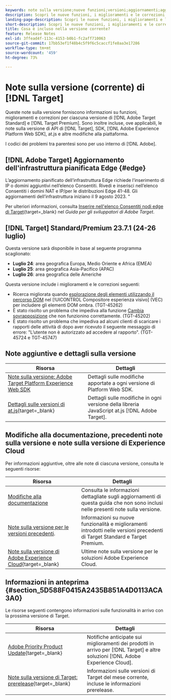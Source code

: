 ```yaml
---
keywords: note sulla versione;nuove funzioni;versioni;aggiornamenti;aggiornamento;versione;miglioramento;miglioramenti;correzioni;correzioni di bug;aggiornamenti
description: Scopri le nuove funzioni, i miglioramenti e le correzioni inclusi nella versione corrente di  [!DNL Adobe Target], compresi SDK, API e librerie JavaScript.
landing-page-description: Scopri le nuove funzioni, i miglioramenti e le correzioni inclusi nella versione corrente di  [!DNL Adobe Target].
short-description: Scopri le nuove funzioni, i miglioramenti e le correzioni inclusi nella versione corrente di  [!DNL Adobe Target].
title: Cosa è incluso nella versione corrente?
feature: Release Notes
exl-id: 3ffead4f-113c-4153-b0b1-fc2aff710063
source-git-commit: 17bb53ef1f48b4c5f9f6c5caccf1fe8aa3e17286
workflow-type: tm+mt
source-wordcount: '459'
ht-degree: 73%

---
```


# Note sulla versione (corrente) di [!DNL Target]

Queste note sulla versione forniscono informazioni su funzioni, miglioramenti e correzioni per ciascuna versione di [!DNL Adobe Target Standard] e [!DNL Target Premium]. Sono inoltre incluse, ove applicabili, le note sulla versione di API di [!DNL Target], SDK, [!DNL Adobe Experience Platform Web SDK], at.js e altre modifiche alla piattaforma.

I codici dei problemi tra parentesi sono per uso interno di [!DNL Adobe].

## [!DNL Adobe Target] Aggiornamento dell&#39;infrastruttura pianificata Edge {#edge}

L’aggiornamento pianificato dell’infrastruttura Edge richiede l’inserimento di IP o domini aggiuntivi nell’elenco Consentiti. Rivedi e inserisci nell’elenco Consentiti i domini NAT e IP/per le distribuzioni Edge 41-48. Gli aggiornamenti dell’infrastruttura iniziano il 9 agosto 2023.
&quot;

Per ulteriori informazioni, consulta [Inserire nell&#39;elenco Consentiti nodi edge di Target](https://experienceleague.adobe.com/docs/target-dev/developer/implementation/privacy/allowlist-edges.html?lang=it){target=_blank} nel *Guida per gli sviluppatori di Adobe Target*.

## [!DNL Target] Standard/Premium 23.7.1 (24-26 luglio)

Questa versione sarà disponibile in base al seguente programma scaglionato:

* **Luglio 24**: area geografica Europa, Medio Oriente e Africa (EMEA)
* **Luglio 25**: area geografica Asia-Pacifico (APAC)
* **Luglio 26**: area geografica delle Americhe

Questa versione include i miglioramenti e le correzioni seguenti:

* Ricerca migliorata quando [esplorazione degli elementi utilizzando il percorso DOM](/help/main/c-experiences/c-visual-experience-composer/viztarget-options.md#dom-path) nel [!UICONTROL Compositore esperienza visivo] (VEC) per includere gli elementi DOM ombra. (TGT-45262)
* È stato risolto un problema che impediva alla funzione [Cambia sovrapposizione](/help/main/c-experiences/c-visual-experience-composer/visual-experience-composer.md) che non funzionino correttamente. (TGT-45202)
* È stato risolto un problema che impediva ad alcuni clienti di scaricare i rapporti delle attività di dopo aver ricevuto il seguente messaggio di errore: &quot;L’utente non è autorizzato ad accedere al rapporto&quot;. (TGT-45724 e TGT-45747)

## Note aggiuntive e dettagli sulla versione

| Risorsa | Dettagli |
|--- |--- |
| [Note sulla versione: Adobe Target Platform Experience Web SDK](https://experienceleague.adobe.com/docs/experience-platform/edge/release-notes.html?lang=it) | Dettagli sulle modifiche apportate a ogni versione di Platform Web SDK. |
| [Dettagli sulle versioni di at.js](https://experienceleague.corp.adobe.com/docs/target-dev/developer/client-side/at-js-implementation/target-atjs-versions.html?lang=it){target=_blank} | Dettagli sulle modifiche in ogni versione della libreria JavaScript at.js [!DNL Adobe Target]. |

## Modifiche alla documentazione, precedenti note sulla versione e note sulla versione di Experience Cloud

Per informazioni aggiuntive, oltre alle note di ciascuna versione, consulta le seguenti risorse:

| Risorsa | Dettagli |
|--- |--- |
| [Modifiche alla documentazione](/help/main/r-release-notes/doc-change.md) | Consulta le informazioni dettagliate sugli aggiornamenti di questa guida che non sono inclusi nelle presenti note sulla versione. |
| [Note sulla versione per le versioni precedenti](/help/main/r-release-notes/release-notes-for-previous-releases.md). | Informazioni su nuove funzionalità e miglioramenti introdotti nelle versioni precedenti di Target Standard e Target Premium. |
| [Note sulla versione di Adobe Experience Cloud](https://experienceleague.adobe.com/docs/release-notes/experience-cloud/current.html?lang=it){target=_blank} | Ultime note sulla versione per le soluzioni Adobe Experience Cloud. |

## Informazioni in anteprima {#section_5D588F0415A2435B851A4D0113ACA3A0}

Le risorse seguenti contengono informazioni sulle funzionalità in arrivo con la prossima versione di Target.

| Risorsa | Dettagli |
|--- |--- |
| [Adobe Priority Product Update](https://www.adobe.com/subscription/priority-product-update.html){target=_blank} | Notifiche anticipate sui miglioramenti dei prodotti in arrivo per [!DNL Target] e altre soluzioni [!DNL Adobe Experience Cloud]. |
| [Note sulla versione di Target: prerelease](/help/main/r-release-notes/target-release-notes.md){target=_blank} | Informazioni sulle versioni di Target del mese corrente, incluse le informazioni prerelease. |
